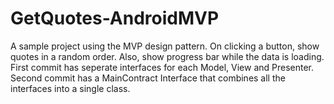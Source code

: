 # GetQuotes-AndroidMVP

A sample project using the MVP design pattern.
On clicking a button, show quotes in a random order. Also, show progress bar while the data is loading.
First commit has seperate interfaces for each Model, View and Presenter. Second commit has a MainContract Interface that combines all the interfaces into a single class.

